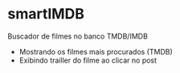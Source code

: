# smartIMDB
Buscador de filmes no banco TMDB/IMDB

* Mostrando os filmes mais procurados (TMDB)
* Exibindo trailler do filme ao clicar no post
